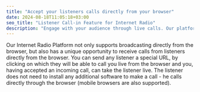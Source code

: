 ```yaml
---
title: "Accept your listeners calls directly from your browser"
date: 2024-08-18T11:05:18+03:00
seo_title: "Listener Call-in Feature for Internet Radio"
description: "Engage with your audience through live calls. Our platform makes it easy to receive, queue, and broadcast listener calls directly through your online radio station."
---
```



Our Internet Radio Platform not only supports broadcasting directly from the browser, but also has a unique opportunity to receive calls from listeners directly from the browser. You can send any listener a special URL, by clicking on which they will be able to call you live from the browser and you, having accepted an incoming call, can take the listener live. The listener does not need to install any additional software to make a call - he calls directly through the browser (mobile browsers are also supported).